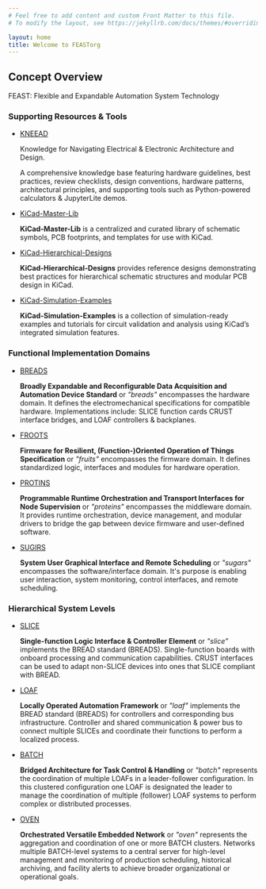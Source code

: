 ```yaml
---
# Feel free to add content and custom Front Matter to this file.
# To modify the layout, see https://jekyllrb.com/docs/themes/#overriding-theme-defaults

layout: home
title: Welcome to FEASTorg
---
```


## Concept Overview

FEAST: Flexible and Expandable Automation System Technology

### Supporting Resources & Tools

- [KNEEAD](/KNEEAD/)

  Knowledge for Navigating Electrical & Electronic Architecture and Design.

  A comprehensive knowledge base featuring hardware guidelines, best practices, review checklists, design conventions, hardware patterns, architectural principles, and supporting tools such as Python-powered calculators & JupyterLite demos.

- [KiCad-Master-Lib](/KiCad-Master-Lib/)

  **KiCad-Master-Lib** is a centralized and curated library of schematic symbols, PCB footprints, and templates for use with KiCad.

- [KiCad-Hierarchical-Designs](/KiCad-Hierarchical-Designs/)

  **KiCad-Hierarchical-Designs** provides reference designs demonstrating best practices for hierarchical schematic structures and modular PCB design in KiCad.

- [KiCad-Simulation-Examples](/KiCad-Simulation-Examples/)

  **KiCad-Simulation-Examples** is a collection of simulation-ready examples and tutorials for circuit validation and analysis using KiCad’s integrated simulation features.

### Functional Implementation Domains

- [BREADS](/BREADS/)

  **Broadly Expandable and Reconfigurable Data Acquisition and Automation Device Standard** or _"breads"_ encompasses the hardware domain. It defines the electromechanical specifications for compatible hardware. Implementations include: SLICE function cards CRUST interface bridges, and LOAF controllers & backplanes.

- [FROOTS](/FROOTS/)

  **Firmware for Resilient, (Function-)Oriented Operation of Things Specification** or _"fruits"_ encompasses the firmware domain. It defines standardized logic, interfaces and modules for hardware operation.

- [PROTINS](/PROTINS/)

  **Programmable Runtime Orchestration and Transport Interfaces for Node Supervision** or _"proteins"_ encompasses the middleware domain. It provides runtime orchestration, device management, and modular drivers to bridge the gap between device firmware and user-defined software.

- [SUGIRS](/SUGIRS/)

  **System User Graphical Interface and Remote Scheduling** or _"sugars"_ encompasses the software/interface domain. It's purpose is enabling user interaction, system monitoring, control interfaces, and remote scheduling.

### Hierarchical System Levels

- [SLICE](/SLICE/)

  **Single-function Logic Interface & Controller Element** or _"slice"_ implements the BREAD standard (BREADS). Single-function boards with onboard processing and communication capabilities. CRUST interfaces can be used to adapt non-SLICE devices into ones that SLICE compliant with BREAD.

- [LOAF](/LOAF/)

  **Locally Operated Automation Framework** or _"loaf"_ implements the BREAD standard (BREADS) for controllers and corresponding bus infrastructure. Controller and shared communication & power bus to connect multiple SLICEs and coordinate their functions to perform a localized process.

- [BATCH](/BATCH/)

  **Bridged Architecture for Task Control & Handling** or _"batch"_ represents the coordination of multiple LOAFs in a leader-follower configuration. In this clustered configuration one LOAF is designated the leader to manage the coordination of multiple (follower) LOAF systems to perform complex or distributed processes.

- [OVEN](/OVEN/)

  **Orchestrated Versatile Embedded Network** or _"oven"_ represents the aggregation and coordination of one or more BATCH clusters. Networks multiple BATCH-level systems to a central server for high-level management and monitoring of production scheduling, historical archiving, and facility alerts to achieve broader organizational or operational goals.
